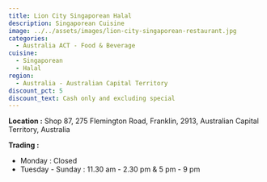 ```yaml
---
title: Lion City Singaporean Halal
description: Singaporean Cuisine
image: ../../assets/images/lion-city-singaporean-restaurant.jpg
categories:
  - Australia ACT - Food & Beverage
cuisine:
  - Singaporean
  - Halal
region:
  - Australia - Australian Capital Territory
discount_pct: 5
discount_text: Cash only and excluding special
---
```

**Location :** Shop 87, 275 Flemington Road, Franklin, 2913, Australian Capital Territory, Australia

**Trading :** 

* Monday : Closed
* Tuesday - Sunday : 11.30 am - 2.30 pm & 5 pm - 9 pm
